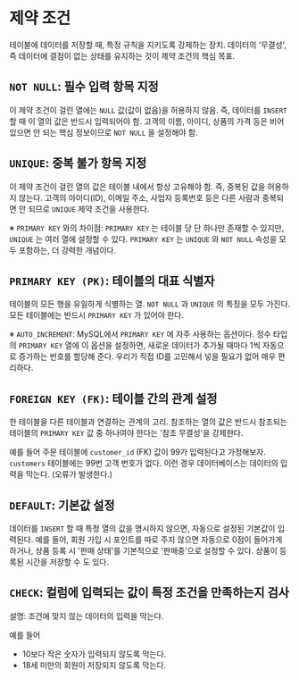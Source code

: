 # 제약 조건

테이블에 데이터를 저장할 때, 특정 규칙을 지키도록 강제하는 장치. 데이터의 '무결성', 즉 데이터에 결점이 없는 상태를 유지하는 것이 제약 조건의 핵심 목표.

## `NOT NULL`: 필수 입력 항목 지정

이 제약 조건이 걸린 열에는 `NULL` 값(값이 없음)을 허용하지 않음. 즉, 데이터를 `INSERT` 할 때 이 열의 값은 반드시 입력되어야 함.
고객의 이름, 아이디, 상품의 가격 등은 비어있으면 안 되는 핵심 정보이므로 `NOT NULL` 을 설정해야 함.

## `UNIQUE`: 중복 불가 항목 지정

이 제약 조건이 걸린 열의 값은 테이블 내에서 항상 고유해야 함. 즉, 중복된 값을 허용하지 않는다. 고객의 아이디(ID), 이메일 주소, 사업자 등록번호 등은 다른 사람과 중복되면 안 되므로 `UNIQUE` 제약 조건을 사용한다.

※ `PRIMARY KEY` 와의 차이점: `PRIMARY KEY` 는 테이블 당 단 하나만 존재할 수 있지만, `UNIQUE` 는 여러 열에 설정할 수 있다. `PRIMARY KEY` 는 `UNIQUE` 와 `NOT NULL` 속성을 모두 포함하는, 더 강력한 개념이다.

## `PRIMARY KEY (PK)`: 테이블의 대표 식별자

테이블의 모든 행을 유일하게 식별하는 열.
`NOT NULL` 과 `UNIQUE` 의 특징을 모두 가진다. 모든 테이블에는 반드시 `PRIMARY KEY` 가 있어야 한다.

※ `AUTO_INCREMENT`: MySQL에서 `PRIMARY KEY` 에 자주 사용하는 옵션이다. 정수 타입의 `PRIMARY KEY` 열에 이 옵션을 설정하면, 새로운 데이터가 추가될 때마다 1씩 자동으로 증가하는 번호를 할당해 준다. 우리가 직접 ID를 고민해서 넣을 필요가 없어 매우 편리하다.

## `FOREIGN KEY (FK)`: 테이블 간의 관계 설정

한 테이블을 다른 테이블과 연결하는 관계의 고리. 참조하는 열의 값은 반드시 참조되는 테이블의 `PRIMARY KEY` 값 중 하나여야 한다는 '참조 무결성'을 강제한다.

예를 들어 주문 테이블에 `customer_id` (FK) 값이 99가 입력된다고 가정해보자. `customers` 테이블에는 99번 고객 번호가 없다. 이런 경우 데이터베이스는 데이터의 입력을 막는다. (오류가 발생한다.)

## `DEFAULT`: 기본값 설정

데이터를 `INSERT` 할 때 특정 열의 값을 명시하지 않으면, 자동으로 설정된 기본값이 입력된다.
예를 들어, 회원 가입 시 포인트를 따로 주지 않으면 자동으로 0점이 들어가게 하거나, 상품 등록 시 '판매 상태'를 기본적으로 '판매중'으로 설정할 수 있다. 상품이 등록된 시간을 저장할 수 도 있다.

## `CHECK`: 컬럼에 입력되는 값이 특정 조건을 만족하는지 검사

설명: 조건에 맞지 않는 데이터의 입력을 막는다.

예를 들어
- 10보다 작은 숫자가 입력되지 않도록 막는다.
- 18세 미만의 회원이 저장되지 않도록 막는다.
